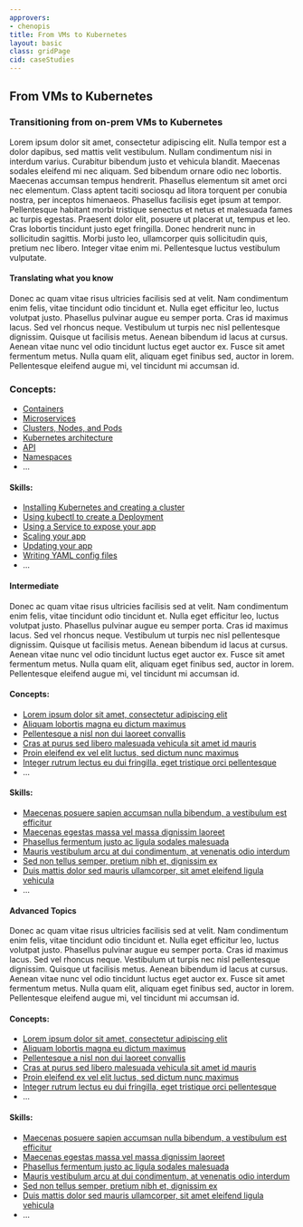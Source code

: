 ```yaml
---
approvers:
- chenopis
title: From VMs to Kubernetes
layout: basic
class: gridPage
cid: caseStudies
---
```



<section id="hero" class="light-text">
    <h1>From VMs to Kubernetes</h1>
</section>

<section id="mainContent">
    <main>
        <div class="content">
            <h3>Transitioning from on-prem VMs to Kubernetes</h3>
            <p>
                Lorem ipsum dolor sit amet, consectetur adipiscing elit. Nulla tempor est a dolor dapibus, sed mattis velit vestibulum. Nullam condimentum nisi in interdum varius. Curabitur bibendum justo et vehicula blandit. Maecenas sodales eleifend mi nec aliquam. Sed bibendum ornare odio nec lobortis. Maecenas accumsan tempus hendrerit. Phasellus elementum sit amet orci nec elementum. Class aptent taciti sociosqu ad litora torquent per conubia nostra, per inceptos himenaeos. Phasellus facilisis eget ipsum at tempor. Pellentesque habitant morbi tristique senectus et netus et malesuada fames ac turpis egestas. Praesent dolor elit, posuere ut placerat ut, tempus et leo. Cras lobortis tincidunt justo eget fringilla. Donec hendrerit nunc in sollicitudin sagittis. Morbi justo leo, ullamcorper quis sollicitudin quis, pretium nec libero. Integer vitae enim mi. Pellentesque luctus vestibulum vulputate.
            </p>
        </div>
    </main>
</section>

<section class="details">
    <main>
        <div class="content">
            <h4>Translating what you know</h4>
            <p>
                Donec ac quam vitae risus ultricies facilisis sed at velit. Nam condimentum enim felis, vitae tincidunt odio tincidunt et. Nulla eget efficitur leo, luctus volutpat justo. Phasellus pulvinar augue eu semper porta. Cras id maximus lacus. Sed vel rhoncus neque. Vestibulum ut turpis nec nisl pellentesque dignissim. Quisque ut facilisis metus. Aenean bibendum id lacus at cursus. Aenean vitae nunc vel odio tincidunt luctus eget auctor ex. Fusce sit amet fermentum metus. Nulla quam elit, aliquam eget finibus sed, auctor in lorem. Pellentesque eleifend augue mi, vel tincidunt mi accumsan id.
            </p>
        </div>
    </main>
</section>

<section class="bullets">
    <main>
        <div class="content">
            <div class="bullet">
                <h3>Concepts:</h3>
                <ul>
                    <li><a href="">Containers</a></li>
                    <li><a href="">Microservices</a></li>
                    <li><a href="">Clusters, Nodes, and Pods</a></li>
                    <li><a href="">Kubernetes architecture</a></li>
                    <li><a href="">API</a></li>
                    <li><a href="">Namespaces</a></li>
                    <li>...</li>
                </ul>
            </div>
            <div class="bullet">
                <h4>Skills:</h4>
                <ul>
                    <li><a href="">Installing Kubernetes and creating a cluster</a></li>
                    <li><a href="">Using kubectl to create a Deployment</a></li>
                    <li><a href="">Using a Service to expose your app</a></li>
                    <li><a href="">Scaling your app</a></li>
                    <li><a href="">Updating your app</a></li>
                    <li><a href="">Writing YAML config files</a></li>
                    <li>...</li>
                </ul>
            </div>
        </div>
    </main>
</section>

<section class="details">
    <main>
        <div class="content">
            <h4>Intermediate</h4>
            <p>
                Donec ac quam vitae risus ultricies facilisis sed at velit. Nam condimentum enim felis, vitae tincidunt odio tincidunt et. Nulla eget efficitur leo, luctus volutpat justo. Phasellus pulvinar augue eu semper porta. Cras id maximus lacus. Sed vel rhoncus neque. Vestibulum ut turpis nec nisl pellentesque dignissim. Quisque ut facilisis metus. Aenean bibendum id lacus at cursus. Aenean vitae nunc vel odio tincidunt luctus eget auctor ex. Fusce sit amet fermentum metus. Nulla quam elit, aliquam eget finibus sed, auctor in lorem. Pellentesque eleifend augue mi, vel tincidunt mi accumsan id.
            </p>
        </div>
    </main>
</section>

<section class="bullets">
    <main>
        <div class="content">
            <div class="bullet">
                <h4>Concepts:</h4>
                <ul>
                    <li><a href="">Lorem ipsum dolor sit amet, consectetur adipiscing elit</a></li>
                    <li><a href="">Aliquam lobortis magna eu dictum maximus</a></li>
                    <li><a href="">Pellentesque a nisl non dui laoreet convallis</a></li>
                    <li><a href="">Cras at purus sed libero malesuada vehicula sit amet id mauris</a></li>
                    <li><a href="">Proin eleifend ex vel elit luctus, sed dictum nunc maximus</a></li>
                    <li><a href="">Integer rutrum lectus eu dui fringilla, eget tristique orci pellentesque</a></li>
                    <li>...</li>
                </ul>
            </div>
            <div class="bullet">
                <h4>Skills:</h4>
                <ul>
                    <li><a href="">Maecenas posuere sapien accumsan nulla bibendum, a vestibulum est efficitur</a></li>
                    <li><a href="">Maecenas egestas massa vel massa dignissim laoreet</a></li>
                    <li><a href="">Phasellus fermentum justo ac ligula sodales malesuada</a></li>
                    <li><a href="">Mauris vestibulum arcu at dui condimentum, at venenatis odio interdum</a></li>
                    <li><a href="">Sed non tellus semper, pretium nibh et, dignissim ex</a></li>
                    <li><a href="">Duis mattis dolor sed mauris ullamcorper, sit amet eleifend ligula vehicula</a></li>
                    <li>...</li>
                </ul>
            </div>
        </div>
    </main>
</section>

<section class="details">
    <main>
        <div class="content">
            <h4>Advanced Topics</h4>
            <p>
                Donec ac quam vitae risus ultricies facilisis sed at velit. Nam condimentum enim felis, vitae tincidunt odio tincidunt et. Nulla eget efficitur leo, luctus volutpat justo. Phasellus pulvinar augue eu semper porta. Cras id maximus lacus. Sed vel rhoncus neque. Vestibulum ut turpis nec nisl pellentesque dignissim. Quisque ut facilisis metus. Aenean bibendum id lacus at cursus. Aenean vitae nunc vel odio tincidunt luctus eget auctor ex. Fusce sit amet fermentum metus. Nulla quam elit, aliquam eget finibus sed, auctor in lorem. Pellentesque eleifend augue mi, vel tincidunt mi accumsan id.
            </p>
        </div>
    </main>
</section>

<section class="bullets">
    <main>
        <div class="content">
            <div class="bullet">
                <h4>Concepts:</h4>
                <ul>
                    <li><a href="">Lorem ipsum dolor sit amet, consectetur adipiscing elit</a></li>
                    <li><a href="">Aliquam lobortis magna eu dictum maximus</a></li>
                    <li><a href="">Pellentesque a nisl non dui laoreet convallis</a></li>
                    <li><a href="">Cras at purus sed libero malesuada vehicula sit amet id mauris</a></li>
                    <li><a href="">Proin eleifend ex vel elit luctus, sed dictum nunc maximus</a></li>
                    <li><a href="">Integer rutrum lectus eu dui fringilla, eget tristique orci pellentesque</a></li>
                    <li>...</li>
                </ul>
            </div>
            <div class="bullet">
                <h4>Skills:</h4>
                <ul>
                    <li><a href="">Maecenas posuere sapien accumsan nulla bibendum, a vestibulum est efficitur</a></li>
                    <li><a href="">Maecenas egestas massa vel massa dignissim laoreet</a></li>
                    <li><a href="">Phasellus fermentum justo ac ligula sodales malesuada</a></li>
                    <li><a href="">Mauris vestibulum arcu at dui condimentum, at venenatis odio interdum</a></li>
                    <li><a href="">Sed non tellus semper, pretium nibh et, dignissim ex</a></li>
                    <li><a href="">Duis mattis dolor sed mauris ullamcorper, sit amet eleifend ligula vehicula</a></li>
                    <li>...</li>
                </ul>
            </div>
        </div>
    </main>
</section>